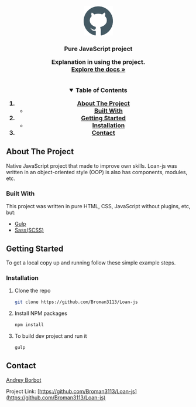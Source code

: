 <!-- PROJECT LOGO -->
<br />
<p align="center">
  <a title="Library-js" href="https://github.com/Broman3113/Loan-js">
    <img src="/github.svg" alt="Logo" width="80" height="80">
  </a>

<h3 align="center">Pure JavaScript project
  <p align="center">
    Explanation in using the project.
    <br />
    <a href="https://github.com/Broman3113/Loan-js"><strong>Explore the docs »</strong></a>
    <br />
    <br />
  </p>



<!-- TABLE OF CONTENTS -->
<details open="open">
  <summary>Table of Contents</summary>
  <ol>
    <li>
      <a href="#about-the-project">About The Project</a>
      <ul>
        <li><a href="#built-with">Built With</a></li>
      </ul>
    </li>
    <li>
      <a href="#getting-started">Getting Started</a>
      <ul>
        <li><a href="#installation">Installation</a></li>
      </ul>
    </li>
    <li><a href="#contact">Contact</a></li>
  </ol>
</details>



<!-- ABOUT THE PROJECT -->

## About The Project

Native JavaScript project that made to improve own skills. Loan-js was written in an object-oriented style (OOP) is also has components, modules, etc.

### Built With

This project was written in pure HTML, CSS, JavaScript without plugins, etc, but:

* [Gulp](https://gulpjs.com)
* [Sass(SCSS)](https://sass-scss.ru/guide/)

<!-- GETTING STARTED -->

## Getting Started

To get a local copy up and running follow these simple example steps.

### Installation

1. Clone the repo
   ```sh
   git clone https://github.com/Broman3113/Loan-js
   ```
2. Install NPM packages
   ```sh
   npm install
   ```
3. To build dev project and run it
   ```sh
   gulp
   ```

## Contact

[Andrey Borbot](https://github.com/Broman3113)

Project Link: [https://github.com/Broman3113/Loan-js](https://github.com/Broman3113/Loan-js)
